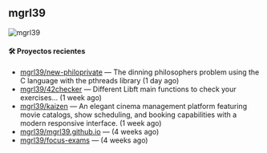 ## mgrl39 
<p align="left"> <img src="https://komarev.com/ghpvc/?username=mgrbl&label=Profile%20views&color=0e75b6&style=flat" alt="mgrl39" /> </p>












#### 🛠 Proyectos recientes

- [mgrl39/new-philoprivate](https://github.com/mgrl39/new-philoprivate) — The dinning philosophers problem using the C language with the pthreads library (1 day ago)
- [mgrl39/42checker](https://github.com/mgrl39/42checker) — Different Libft main functions to check your exercises... (1 week ago)
- [mgrl39/kaizen](https://github.com/mgrl39/kaizen) — An elegant cinema management platform featuring movie catalogs, show scheduling, and booking capabilities with a modern responsive interface. (1 week ago)
- [mgrl39/mgrl39.github.io](https://github.com/mgrl39/mgrl39.github.io) —  (4 weeks ago)
- [mgrl39/focus-exams](https://github.com/mgrl39/focus-exams) —  (4 weeks ago)




